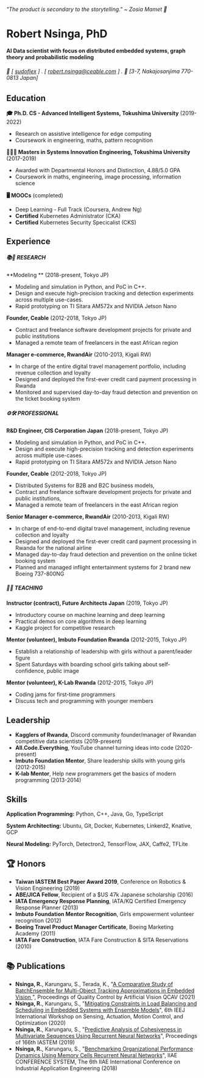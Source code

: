 ###### "The product is secondary to the storytelling." ~ Zosia Mamet 👋

Robert Nsinga, PhD
======

#### AI Data scientist with focus on distributed embedded systems, graph theory and probabilistic modeling
###### 📧 [ [sudoflex](http://github.com/sudoflex) ] . [ robert.nsinga@ceable.com ] . 📮 [3-7, Nakajosanjima 770-0813 Japan]


Education
---------
**🎓 Ph.D. CS - Advanced Intelligent Systems, Tokushima University** (2019-2022)

- Research on assistive intelligence for edge computing
- Coursework in engineering, maths, pattern recognition

**👨🏾‍🎓 Masters in Systems Innovation Engineering, Tokushima University** (2017-2019)

- Awarded with Departmental Honors and Distinction, 4.88/5.0 GPA
- Coursework in maths, engineering, image processing, information science

**🖥 MOOCs** (completed)

- Deep Learning - Full Track (Coursera, Andrew Ng)
- **Certified** Kubernetes Administrator (CKA)
- **Certified** Kubernetes Security Specicalist (CKS)

Experience
---------
##### 📚🔬 RESEARCH
**Modeling ** (2018-present, Tokyo JP)

- Modeling and simulation in Python, and PoC in C++.
- Design and execute high-precision tracking and detection experiments across multiple use-cases.
- Rapid prototyping on TI Sitara AM572x and NVIDIA Jetson Nano

**Founder, Ceable** (2012-2018, Tokyo JP)

- Contract and freelance software development projects for private and public institutions
- Managed a remote team of freelancers in the east African region

**Manager e-commerce, RwandAir** (2010-2013, Kigali RW)

- In charge of the entire digital travel management portfolio, including revenue collection and loyalty
- Designed and deployed the first-ever credit card payment processing in Rwanda
- Monitored and supervised day-to-day fraud detection and prevention on the ticket booking system

##### ⚙️🛠 PROFESSIONAL
**R&D Engineer, CIS Corporation Japan** (2018-present, Tokyo JP)

- Modeling and simulation in Python, and PoC in C++.
- Design and execute high-precision tracking and detection experiments across multiple use-cases.
- Rapid prototyping on TI Sitara AM572x and NVIDIA Jetson Nano

**Founder, Ceable** (2012-2018, Tokyo JP)

- Distributed Systems for B2B and B2C business models,
- Contract and freelance software development projects for private and public institutions,
- Managed a remote team of freelancers in the east African region

**Senior Manager e-commerce, RwandAir** (2010-2013, Kigali RW)

- In charge of end-to-end digital travel management, including revenue collection and loyalty
- Designed and deployed the first-ever credit card payment processing in Rwanda for the national airline
- Managed day-to-day fraud detection and prevention on the online ticket booking system
- Planned and managed inflight entertainment systems for 2 brand new Boeing 737-800NG

##### 📝💡 TEACHING
**Instructor (contract), Future Architects Japan** (2019, Tokyo JP)

- Introductory course on machine learning and deep learning
- Practical demos on core algorithms in deep learning
- Kaggle project for competitive research

**Mentor (volunteer), Imbuto Foundation Rwanda** (2012-2015, Tokyo JP)

- Establish a relationship of leadership with girls without a parent/leader figure
- Spent Saturdays with boarding school girls talking about self-confidence, public image

**Mentor (volunteer), K-Lab Rwanda** (2012-2015, Tokyo JP)

- Coding jams for first-time programmers
- Discuss tech and programming with younger members

Leadership
---------

- **Kagglers of Rwanda**, Discord community founder/manager of Rwandan competitive data scientists (2019-present)
- **All.Code.Everything**, YouTube channel turning ideas into code (2020-present)
- **Imbuto Foundation Mentor**, Share leadership skills with young girls (2012-2015)
- **K-lab Mentor**, Help new programmers get the basics of modern programming (2013-2014)

Skills
------
**Application Programming:** Python, C++, Java, Go, TypeScript

**System Architecting:** Ubuntu, Git, Docker, Kubernetes, Linkerd2, Knative, GCP

**Neural Modeling:** PyTorch, Detectron2, TensorFlow, JAX, Caffe2, TFLite

🏆 Honors
---------
- **Taiwan IASTEM Best Paper Award 2019**, Conference on Robotics & Vision Engineering (2019)
- **ABE/JICA Fellow**, Recipient of a $US 47k Japanese scholarship (2016)
- **IATA Emergency Response Planning**, IATA/KQ Certified Emergency Response Planner (2013)
- **Imbuto Foundation Mentor Recognition**, Girls empowerment volunteer recognition (2012)
- **Boeing Travel Product Manager Certificate**, Boeing Marketing Academy (2011)
- **IATA Fare Construction**, IATA Fare Construction & SITA Reservations (2010)

📚 Publications
---------------
- **Nsinga, R.**, Karungaru, S., Terada, K., "[A Comparative Study of BatchEnsemble for Multi-Object Tracking Approximations in Embedded Vision
](https://web.db.tokushima-u.ac.jp/cgi-bin/edb_browse?ACT=BROWSE&EID=375662)", Proceedings of Quality Control by Artificial Vision QCAV (2021)
- **Nsinga, R.**, Karungaru, S., "[Mitigating Constraints in Load Balancing and Scheduling in Embedded Systems with Ensemble Models](https://web.db.tokushima-u.ac.jp/Assistance/browse?eid=364042)", 6th IEEJ International Workshop on Sensing, Actuation, Motion Control, and Optimization (2020)
- **Nsinga, R.**, Karungaru, S., "[Predictive Analysis of Cohesiveness in Multivariate Sequences Using Recurrent Neural Networks](https://www.worldresearchlibrary.org/up_proc/pdf/2571-15530564251-5.pdf)", Proceedings of 166th IASTEM (2019)
- **Nsinga, R.**, Karungaru, S., "[Benchmarking Organizational Performance Dynamics Using Memory Cells Recurrent Neural Networks](https://pdfs.semanticscholar.org/a264/0ee7f58d3f78d5be74fec02a43d8542ad78a.pdf)", IIAE CONFERENCE SYSTEM, The 6th IIAE International Conference on Industrial Application Engineering (2018)

